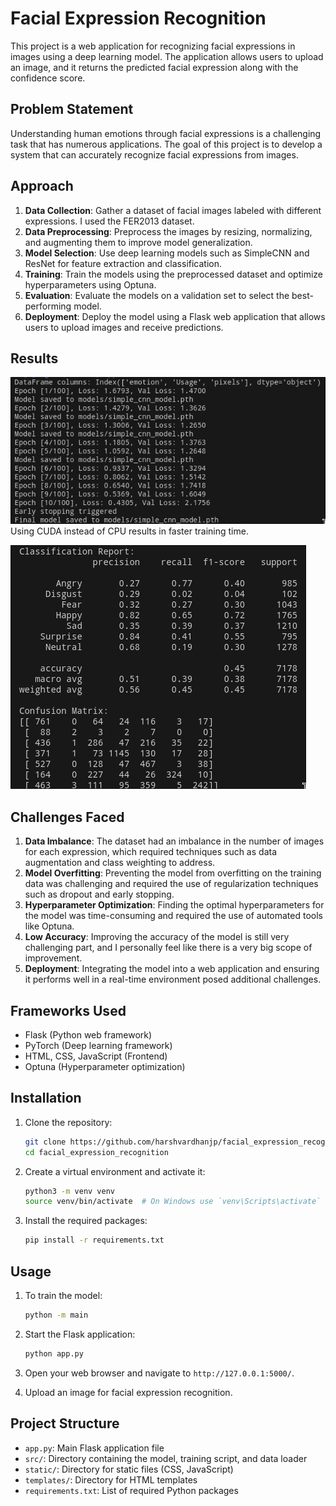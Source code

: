 # Facial Expression Recognition

This project is a web application for recognizing facial expressions in images using a deep learning model. The application allows users to upload an image, and it returns the predicted facial expression along with the confidence score.

## Problem Statement

Understanding human emotions through facial expressions is a challenging task that has numerous applications. The goal of this project is to develop a system that can accurately recognize facial expressions from images.

## Approach

1. **Data Collection**: Gather a dataset of facial images labeled with different expressions. I used the FER2013 dataset.
2. **Data Preprocessing**: Preprocess the images by resizing, normalizing, and augmenting them to improve model generalization.
3. **Model Selection**: Use deep learning models such as SimpleCNN and ResNet for feature extraction and classification.
4. **Training**: Train the models using the preprocessed dataset and optimize hyperparameters using Optuna.
5. **Evaluation**: Evaluate the models on a validation set to select the best-performing model.
6. **Deployment**: Deploy the model using a Flask web application that allows users to upload images and receive predictions.

## Results

![Training Log](git-img/swappy-20241213-024501.png)
Using CUDA instead of CPU results in faster training time.

![Result Scores](git-img/swappy-20241213-023814.png)

## Challenges Faced

1. **Data Imbalance**: The dataset had an imbalance in the number of images for each expression, which required techniques such as data augmentation and class weighting to address.
2. **Model Overfitting**: Preventing the model from overfitting on the training data was challenging and required the use of regularization techniques such as dropout and early stopping.
3. **Hyperparameter Optimization**: Finding the optimal hyperparameters for the model was time-consuming and required the use of automated tools like Optuna.
4. **Low Accuracy**: Improving the accuracy of the model is still very challenging part, and I personally feel like there is a very big scope of improvement.
5. **Deployment**: Integrating the model into a web application and ensuring it performs well in a real-time environment posed additional challenges.

## Frameworks Used

- Flask (Python web framework)
- PyTorch (Deep learning framework)
- HTML, CSS, JavaScript (Frontend)
- Optuna (Hyperparameter optimization)

## Installation

1. Clone the repository:

    ```bash
    git clone https://github.com/harshvardhanjp/facial_expression_recognition.git
    cd facial_expression_recognition
    ```

2. Create a virtual environment and activate it:

    ```bash
    python3 -m venv venv
    source venv/bin/activate  # On Windows use `venv\Scripts\activate`
    ```

3. Install the required packages:

    ```bash
    pip install -r requirements.txt
    ```


## Usage
1. To train the model:
    ```bash
    python -m main
    ```

2. Start the Flask application:

    ```bash
    python app.py
    ```

3. Open your web browser and navigate to `http://127.0.0.1:5000/`.

4. Upload an image for facial expression recognition.

## Project Structure

- `app.py`: Main Flask application file
- `src/`: Directory containing the model, training script, and data loader
- `static/`: Directory for static files (CSS, JavaScript)
- `templates/`: Directory for HTML templates
- `requirements.txt`: List of required Python packages


